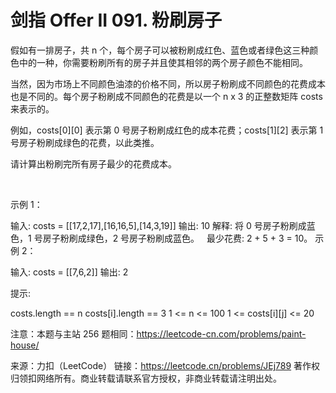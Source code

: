 # 剑指 Offer II 091. 粉刷房子

假如有一排房子，共 n 个，每个房子可以被粉刷成红色、蓝色或者绿色这三种颜色中的一种，你需要粉刷所有的房子并且使其相邻的两个房子颜色不能相同。

当然，因为市场上不同颜色油漆的价格不同，所以房子粉刷成不同颜色的花费成本也是不同的。每个房子粉刷成不同颜色的花费是以一个 n x 3 的正整数矩阵 costs 来表示的。

例如，costs[0][0] 表示第 0 号房子粉刷成红色的成本花费；costs[1][2] 表示第 1 号房子粉刷成绿色的花费，以此类推。

请计算出粉刷完所有房子最少的花费成本。

 

示例 1：

输入: costs = [[17,2,17],[16,16,5],[14,3,19]]
输出: 10
解释: 将 0 号房子粉刷成蓝色，1 号房子粉刷成绿色，2 号房子粉刷成蓝色。
     最少花费: 2 + 5 + 3 = 10。
示例 2：

输入: costs = [[7,6,2]]
输出: 2
 

提示:

costs.length == n
costs[i].length == 3
1 <= n <= 100
1 <= costs[i][j] <= 20
 

注意：本题与主站 256 题相同：https://leetcode-cn.com/problems/paint-house/

来源：力扣（LeetCode）
链接：https://leetcode.cn/problems/JEj789
著作权归领扣网络所有。商业转载请联系官方授权，非商业转载请注明出处。